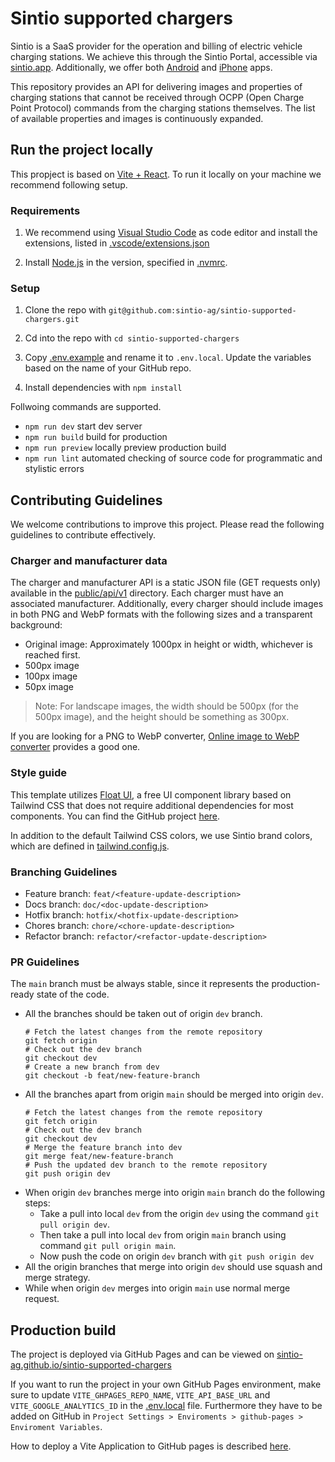 # Sintio supported chargers

Sintio is a SaaS provider for the operation and billing of electric vehicle charging stations. We achieve this through the Sintio Portal, accessible via [sintio.app](https://www.sintio.app/). Additionally, we offer both [Android](https://play.google.com/store/apps/details?id=com.sintio.app) and [iPhone](https://apps.apple.com/us/app/sintio/id6504793744?platform=iphone) apps.

This repository provides an API for delivering images and properties of charging stations that cannot be received through OCPP (Open Charge Point Protocol) commands from the charging stations themselves. The list of available properties and images is continuously expanded.

## Run the project locally

This propject is based on [Vite + React](https://vitejs.dev/). To run it locally on your machine we recommend following setup.

### Requirements

1. We recommend using [Visual Studio Code](https://code.visualstudio.com/) as code editor and install the extensions, listed in [.vscode/extensions.json](./.vscode/extensions.json)

2. Install [Node.js](https://nodejs.org/en) in the version, specified in [.nvmrc](./.nvmrc).

### Setup

1. Clone the repo with `git@github.com:sintio-ag/sintio-supported-chargers.git`

2. Cd into the repo with `cd sintio-supported-chargers`

3. Copy [.env.example](./.env.example) and rename it to `.env.local`. Update the variables based on the name of your GitHub repo.

4. Install dependencies with `npm install`

Follwoing commands are supported.

* `npm run dev` start dev server
* `npm run build` build for production
* `npm run preview` locally preview production build
* `npm run lint` automated checking of source code for programmatic and stylistic errors

## Contributing Guidelines

We welcome contributions to improve this project. Please read the following guidelines to contribute effectively.

### Charger and manufacturer data

The charger and manufacturer API is a static JSON file (GET requests only) available in the [public/api/v1](./public/api/v1/) directory. Each charger must have an associated manufacturer. Additionally, every charger should include images in both PNG and WebP formats with the following sizes and a transparent background:

* Original image: Approximately 1000px in height or width, whichever is reached first.
* 500px image
* 100px image
* 50px image

> Note: For landscape images, the width should be 500px (for the 500px image), and the height should be something as 300px.

If you are looking for a PNG to WebP converter, [Online image to WebP converter](https://image.online-convert.com/convert-to-webp) provides a good one.

### Style guide

This template utilizes [Float UI](https://floatui.com/components), a free UI component library based on Tailwind CSS that does not require additional dependencies for most components. You can find the GitHub project [here](https://github.com/MarsX-dev/floatui).

In addition to the default Tailwind CSS colors, we use Sintio brand colors, which are defined in [tailwind.config.js](./tailwind.config.js).


### Branching Guidelines

* Feature branch: `feat/<feature-update-description>`
* Docs branch: `doc/<doc-update-description>`
* Hotfix branch: `hotfix/<hotfix-update-description>`
* Chores branch: `chore/<chore-update-description>`
* Refactor branch: `refactor/<refactor-update-description>`

### PR Guidelines

The `main` branch must be always stable, since it represents the production-ready state of the code.

* All the branches should be taken out of origin `dev` branch.
  ```shell
  # Fetch the latest changes from the remote repository
  git fetch origin
  # Check out the dev branch
  git checkout dev
  # Create a new branch from dev
  git checkout -b feat/new-feature-branch
  ```
* All the branches apart from origin `main` should be merged into origin `dev`.
  ```shell
  # Fetch the latest changes from the remote repository
  git fetch origin
  # Check out the dev branch
  git checkout dev
  # Merge the feature branch into dev
  git merge feat/new-feature-branch
  # Push the updated dev branch to the remote repository
  git push origin dev
  ```
* When origin `dev` branches merge into origin `main` branch do the following steps:
  * Take a pull into local `dev` from the origin `dev` using the command `git pull origin dev`.
  * Then take a pull into local `dev` from origin `main` branch using command `git pull origin main`.
  * Now push the code on origin `dev` branch with `git push origin dev`
* All the origin branches that merge into origin `dev` should use squash and merge strategy.
* While when origin `dev` merges into origin `main` use normal merge request.

## Production build

The project is deployed via GitHub Pages and can be viewed on [sintio-ag.github.io/sintio-supported-chargers](https://sintio-ag.github.io/sintio-supported-chargers/)

If you want to run the project in your own GitHub Pages environment, make sure to update `VITE_GHPAGES_REPO_NAME`, `VITE_API_BASE_URL` and `VITE_GOOGLE_ANALYTICS_ID` in the [.env.local](./.env.local) file. Furthermore they have to be added on GitHub in `Project Settings > Enviroments > github-pages > Enviroment Variables`.

How to deploy a Vite Application to GitHub pages is described [here](https://github.com/ErickKS/vite-deploy).


